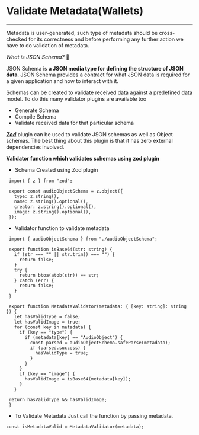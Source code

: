 # Validate Metadata(Wallets)



****

Metadata is user-generated, such type of metadata should be cross-checked for its correctness and before performing any further action we have to do validation of metadata.

_What is JSON Schema?_ 🧐

JSON Schema is **a JSON media type for defining the structure of JSON data**. JSON Schema provides a contract for what JSON data is required for a given application and how to interact with it.

Schemas can be created to validate received data against a predefined data model. To do this many validator plugins are available too

* Generate Schema
* Compile Schema
* Validate received data for that particular schema

[_**Zod**_](https://www.npmjs.com/package/zod) plugin can be used to validate JSON schemas as well as Object schemas. The best thing about this plugin is that it has zero external dependencies involved.

**Validator function which validates schemas using zod plugin**

* Schema Created using Zod plugin

```
 import { z } from "zod";

 export const audioObjectSchema = z.object({
   type: z.string(),
   name: z.string().optional(),
   creator: z.string().optional(),
   image: z.string().optional(),
 });
```

* Validator function to validate metadata

```
 import { audioObjectSchema } from "./audioObjectSchema";

 export function isBase64(str: string) {
   if (str === "" || str.trim() === "") {
     return false;
   }
   try {
     return btoa(atob(str)) == str;
   } catch (err) {
     return false;
   }
 }

 export function MetadataValidator(metadata: { [key: string]: string }) {
   let hasValidType = false;
   let hasValidImage = true;
   for (const key in metadata) {
     if (key == "type") {
       if (metadata[key] == "AudioObject") {
         const parsed = audioObjectSchema.safeParse(metadata);
         if (parsed.success) {
           hasValidType = true;
         }
       }
     }
     if (key == "image") {
       hasValidImage = isBase64(metadata[key]);
     }
   }

 return hasValidType && hasValidImage;
 }
```

* To Validate Metadata Just call the function by passing metadata.

```
const isMetadataValid = MetadataValidator(metadata);
```
